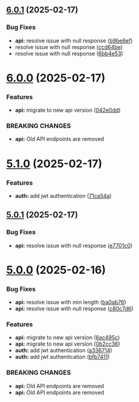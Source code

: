 ## [6.0.1](https://github.com/xle29111/twilio-chat/compare/v6.0.0...v6.0.1) (2025-02-17)


### Bug Fixes

* **api:** resolve issue with null response ([b9be6ef](https://github.com/xle29111/twilio-chat/commit/b9be6effdb72c2d72c4c34a3786bd6c6200e9717))
* resolve issue with null response ([ccd64be](https://github.com/xle29111/twilio-chat/commit/ccd64beb553c5e00aba4ba8ec9f7f229b4c9111f))
* resolve issue with null response ([6bb4e53](https://github.com/xle29111/twilio-chat/commit/6bb4e53ef8d7786a28a6ca24a3a4bdeafb972efb))

# [6.0.0](https://github.com/xle29111/twilio-chat/compare/v5.1.0...v6.0.0) (2025-02-17)


### Features

* **api:** migrate to new api version ([042e0dd](https://github.com/xle29111/twilio-chat/commit/042e0dd26c86f247b4933015186e6a90f4d4ee4b))


### BREAKING CHANGES

* **api:** Old API endpoints are removed

# [5.1.0](https://github.com/xle29111/twilio-chat/compare/v5.0.1...v5.1.0) (2025-02-17)


### Features

* **auth:** add jwt authentication ([71ca54a](https://github.com/xle29111/twilio-chat/commit/71ca54abdc85b2afe6d0571491802693730ae86e))

## [5.0.1](https://github.com/xle29111/twilio-chat/compare/v5.0.0...v5.0.1) (2025-02-17)


### Bug Fixes

* **api:** resolve issue with null response ([e7701c0](https://github.com/xle29111/twilio-chat/commit/e7701c0b84d45afe170c17026f268228eb9f204e))

# [5.0.0](https://github.com/xle29111/twilio-chat/compare/v4.2.2...v5.0.0) (2025-02-16)


### Bug Fixes

* **api:** resolve issue with min length ([ba0ab76](https://github.com/xle29111/twilio-chat/commit/ba0ab766525fcb324e39eac8d4136642a980ad5b))
* **api:** resolve issue with null response ([c80c7d6](https://github.com/xle29111/twilio-chat/commit/c80c7d657f22cd0658dbaedbc60bd6b318fea410))


### Features

* **api:** migrate to new api version ([6ac495c](https://github.com/xle29111/twilio-chat/commit/6ac495c26cf5457acfcabed0e723fa9810d2cb81))
* **api:** migrate to new api version ([0b2cc36](https://github.com/xle29111/twilio-chat/commit/0b2cc3641b38a3a313367c6b62c24982e97aed67))
* **auth:** add jwt authentication ([a336714](https://github.com/xle29111/twilio-chat/commit/a3367144bfa835d7d24f1a70e6ddcf1212f64a3d))
* **auth:** add jwt authentication ([bfb7411](https://github.com/xle29111/twilio-chat/commit/bfb7411b28bbb302df7c14d442f9004efcf902dd))


### BREAKING CHANGES

* **api:** Old API endpoints are removed
* **api:** Old API endpoints are removed
